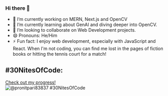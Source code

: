 ### Hi there 👋



- 🔭 I’m currently working on MERN, Next.js and OpenCV
- 🌱  I’m currently learning about GenAI and diving deeper into OpenCV.
- 👯 I’m looking to collaborate on Web Development projects.
- 😄 Pronouns: He/Him
- ⚡ Fun fact: I enjoy web development, especially with JavaScript and React. When I'm not coding, you can find me lost in the pages of fiction books or hitting the tennis court for a match!


## #30NitesOfCode:
  [Check out my progress!](https://www.codedex.io/@pronitpari83837/30-nites-of-code)  
  ![@pronitpari83837 #30NitesOfCode](https://www.codedex.io/api/petStatus?user=pronitpari83837)
